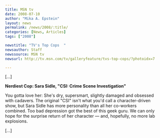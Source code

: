```yaml
---
title: MSN tv
date: 2008-07-10
author: "Mika A. Epstein"
layout: news
permalink: /news/2008/:title/
categories: [News, Articles]
tags: ["2008"]

newstitle: "TV's Top Cops  "
newsauthor: Staff  
newssource: MSN tv  
newsurl: http://tv.msn.com/tv/galleryfeature/tvs-top-cops/?photoidx=7  

---
```


[...]

**Nerdiest Cop: Sara Sidle, "CSI: Crime Scene Investigation"**

You gotta love her: She's dry, supersmart, slightly damaged and obsessed with cadavers. The original "CSI" isn't what you'd call a character-driven show, but Sara Sidle has more personality than all her co-workers combined. Too bad depression got the best of this geek guru. We can only hope for the surprise return of her character &#8212; and, hopefully, no more lab explosions.

[...]  

